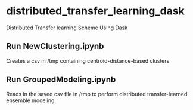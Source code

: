 # distributed_transfer_learning_dask
Distributed Transfer learning Scheme Using Dask

## Run NewClustering.ipynb
Creates a csv in /tmp containing centroid-distance-based clusters

## Run GroupedModeling.ipynb
Reads in the saved csv file in /tmp to perform distributed transfer-learned ensemble modeling
